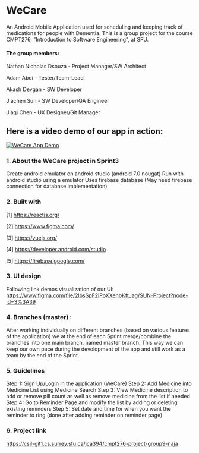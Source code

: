 # WeCare
An Android Mobile Application used for scheduling and keeping track of medications for people with Dementia. This is a group project for the course CMPT276, "Introduction to Software Engineering", at SFU.

#### The group members:

Nathan Nicholas Dsouza - Project Manager/SW Architect

Adam Abdi              - Tester/Team-Lead

Akash Devgan           - SW Developer

Jiachen Sun            - SW Developer/QA Engineer

Jiaqi Chen             - UX Designer/Git Manager


## Here is a video demo of our app in action:

[![WeCare App Demo](https://img.youtube.com/vi/y9vCe5dAsIk/0.jpg)](https://www.youtube.com/watch?v=y9vCe5dAsIk)


### 1. About the WeCare project in Sprint3

Create android emulator on android studio (android 7.0 nougat)
Run with android studio using a emulator
Uses firebase database (May need firebase connection for database implementation)


### 2. Built with

[1] https://reactjs.org/

[2] https://www.figma.com/

[3] https://vuejs.org/

[4] https://developer.android.com/studio

[5] https://firebase.google.com/


### 3. UI design

Following link demos visualization of our UI:
https://www.figma.com/file/2lbsSpF2lPoXXenbKftJag/SUN-Project?node-id=3%3A39


### 4. Branches (master) :

After working individually on different branches (based on various features of the application) we at the end of each Sprint merge/combine the branches into one main branch, named master branch.
This way we can keep our own pace during the devolopment of the app and still work as a team by the end of the Sprint.


### 5. Guidelines

Step 1: Sign Up/Login in the application (WeCare)
Step 2: Add Medicine into Medicine List using Medicine Search
Step 3: View Medicine description to add or remove pill count as well as remove medicine from the list if needed
Step 4: Go to Reminder Page and modify the list by adding or deleting existing reminders
Step 5: Set date and time for when you want the reminder to ring (done after adding reminder on reminder page)


### 6. Project link

https://csil-git1.cs.surrey.sfu.ca/jca394/cmpt276-project-group9-naja
